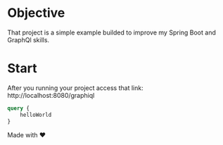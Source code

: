 # Objective 

That project is a simple example builded to improve my Spring Boot and GraphQl skills.

# Start

After you running your project access that link: http://localhost:8080/graphiql

```graphql
query {
    helloWorld
}
```

Made with ❤️
